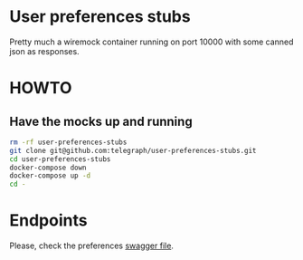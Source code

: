 # User preferences stubs
Pretty much a wiremock container running on port 10000 with some canned json as responses.

# HOWTO

## Have the mocks up and running
```sh
rm -rf user-preferences-stubs
git clone git@github.com:telegraph/user-preferences-stubs.git
cd user-preferences-stubs
docker-compose down
docker-compose up -d
cd -
```

# Endpoints

Please, check the preferences [swagger file](https://github.com/telegraph/platforms-swagger-specs/blob/master/user-preferences-swagger.json).